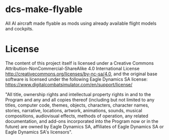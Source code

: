 # dcs-make-flyable
All AI aircraft made flyable as mods using already available flight models and cockpits.



# License
The content of this project itself is licensed under a Creative Commons Attribution-NonCommercial-ShareAlike 4.0 International License http://creativecommons.org/licenses/by-nc-sa/4.0, and the original base software is licensed under the following  Eagle Dynamics SA license: https://www.digitalcombatsimulator.com/en/support/license/

"All title, ownership rights and intellectual property rights in and to the Program and any and all copies thereof (including but not limited to any titles, computer code, themes, objects, characters, character names, stories, narrative, locations, artwork, animations, sounds, musical compositions, audiovisual effects, methods of operation, any related documentation, and add-ons incorporated into the Program now or in the future) are owned by Eagle Dynamics SA, affiliates of Eagle Dynamics SA or Eagle Dynamics SA's licensors".
